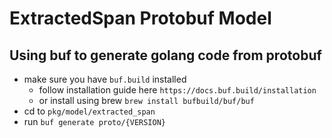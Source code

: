 # ExtractedSpan Protobuf Model

## Using buf to generate golang code from protobuf

- make sure you have `buf.build` installed
  - follow installation guide here `https://docs.buf.build/installation`
  - or install using brew `brew install bufbuild/buf/buf`
- cd to `pkg/model/extracted_span`
- run `buf generate proto/{VERSION}`
